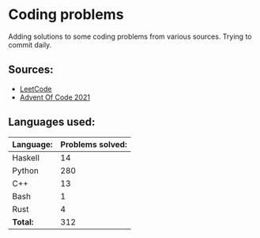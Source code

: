 # Coding problems
Adding solutions to some coding problems from various sources. Trying to commit daily. 

## Sources:

- [LeetCode](https://leetcode.com/)
- [Advent Of Code 2021](https://adventofcode.com/)

## Languages used:
| Language: | Problems solved: |
| --------- | ---------------- |
| Haskell | 14 |
| Python | 280 |
| C++ | 13 |
| Bash | 1 |
| Rust | 4 |
| **Total:** | 312 |

